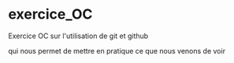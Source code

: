 # exercice_OC
Exercice OC sur l'utilisation de git et github

qui nous permet de mettre en pratique ce que nous venons de voir
